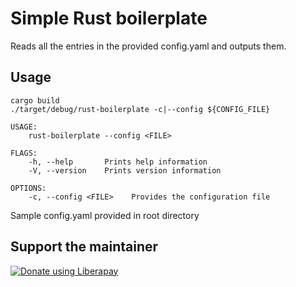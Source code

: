 # Simple Rust boilerplate

Reads all the entries in the provided config.yaml and outputs them.


## Usage

```
cargo build
./target/debug/rust-boilerplate -c|--config ${CONFIG_FILE}
```

```
USAGE:
    rust-boilerplate --config <FILE>

FLAGS:
    -h, --help       Prints help information
    -V, --version    Prints version information

OPTIONS:
    -c, --config <FILE>    Provides the configuration file
```

Sample config.yaml provided in root directory


## Support the maintainer

<noscript><a href="https://liberapay.com/andrei/donate"><img alt="Donate using Liberapay" src="https://liberapay.com/assets/widgets/donate.svg"></a></noscript>
